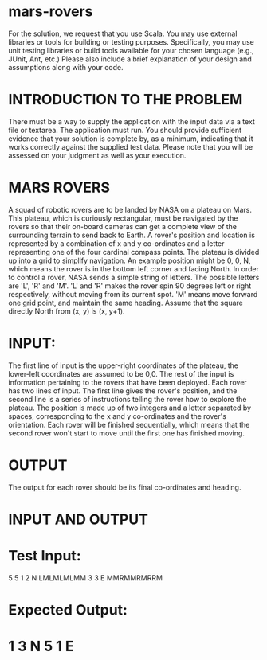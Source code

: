 # mars-rovers

For the solution, we request that you use Scala. You may use external libraries or tools for
building or testing purposes. Specifically, you may use unit testing libraries or build tools
available for your chosen language (e.g., JUnit, Ant, etc.)
Please also include a brief explanation of your design and assumptions along with your code.

# INTRODUCTION TO THE PROBLEM
There must be a way to supply the application with the input data via a text file or textarea.
The application must run. You should provide sufficient evidence that your solution is
complete by, as a minimum, indicating that it works correctly against the supplied test data.
Please note that you will be assessed on your judgment as well as your execution.

# MARS ROVERS
A squad of robotic rovers are to be landed by NASA on a plateau on Mars. This plateau,
which is curiously rectangular, must be navigated by the rovers so that their on-board
cameras can get a complete view of the surrounding terrain to send back to Earth.
A rover's position and location is represented by a combination of x and y co-ordinates and a
letter representing one of the four cardinal compass points. The plateau is divided up into a
grid to simplify navigation. An example position might be 0, 0, N, which means the rover is in
the bottom left corner and facing North.
In order to control a rover, NASA sends a simple string of letters. The possible letters are 'L',
'R' and 'M'. 'L' and 'R' makes the rover spin 90 degrees left or right respectively, without
moving from its current spot. 'M' means move forward one grid point, and maintain the same
heading.
Assume that the square directly North from (x, y) is (x, y+1).

# INPUT:
The first line of input is the upper-right coordinates of the plateau, the lower-left coordinates
are assumed to be 0,0.
The rest of the input is information pertaining to the rovers that have been deployed. Each
rover has two lines of input. The first line gives the rover's position, and the second line is a
series of instructions telling the rover how to explore the plateau.
The position is made up of two integers and a letter separated by spaces, corresponding to
the x and y co-ordinates and the rover's orientation.
Each rover will be finished sequentially, which means that the second rover won't start to
move until the first one has finished moving.

# OUTPUT
The output for each rover should be its final co-ordinates and heading.

# INPUT AND OUTPUT

# Test Input:
5 5
1 2 N
LMLMLMLMM
3 3 E
MMRMMRMRRM

# Expected Output:
1 3 N
5 1 E
==========
